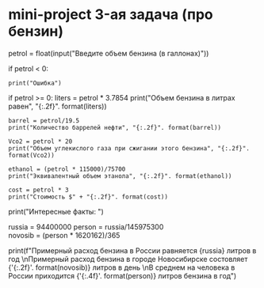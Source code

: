# mini-project 3-ая задача (про бензин)

petrol = float(input("Введите объем бензина (в галлонах)"))

if petrol < 0:

    print("Ошибка") 
    
if petrol >= 0:
    liters = petrol * 3.7854
    print("Объем бензина в литрах равен", "{:.2f}". format(liters))
    
    barrel = petrol/19.5
    print("Количество баррелей нефти", "{:.2f}". format(barrel))
    
    Vco2 = petrol * 20
    print("Объем углекислого газа при сжигании этого бензина", "{:.2f}". format(Vco2))
    
    ethanol = (petrol * 115000)/75700
    print("Эквивалентный объем этанола", "{:.2f}". format(ethanol))
    
    cost = petrol * 3
    print("Стоимость $" + "{:.2f}". format(cost)) 
    
print("Интересные факты: ")

russia = 94400000
person = russia/145975300                 
novosib = (person * 1620162)/365  

print(f"Примерный расход бензина в России равняется {russia} литров в год \nПримерный расход бензина в городе Новосибирске состовляет {'{:.2f}'. format(novosib)} литров в день \nВ среднем на человека в России приходится {'{:.4f}'. format(person)} литров бензина в год")
